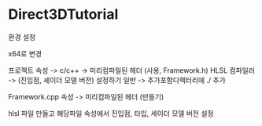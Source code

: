 # Direct3DTutorial

환경 설정

x64로 변경

프로젝트 속성 -> c/c++ -> 미리컴파일된 헤더 (사용, Framework.h)
                HLSL 컴파일러 -> (진입점, 셰이더 모델 버전) 설정하기
                일반 -> 추가포함디렉터리에 ./ 추가
              
Framework.cpp 속성 -> 미리컴파일된 헤더 (만들기)

hlsl 파일 만들고 해당파일 속성에서 진입점, 타입, 세이더 모델 버전 설정
